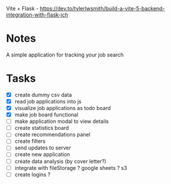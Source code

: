 Vite + Flask - https://dev.to/tylerlwsmith/build-a-vite-5-backend-integration-with-flask-jch


# Notes
A simple application for tracking your job search

# Tasks
- [X] create dummy csv data
- [X] read job applications into js
- [X] visualize job applications as todo board
- [X] make job board functional
- [ ] make application modal to view details
- [ ] create statistics board
- [ ] create recommendations panel
- [ ] create filters
- [ ] send updates to server
- [ ] create new application
- [ ] create data analysis (by cover letter?)
- [ ] integrate with fileStorage ? google sheets ? s3
- [ ] create logins ?
